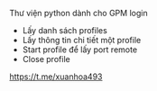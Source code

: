 Thư viện python dành cho GPM login

-   Lấy danh sách profiles
-   Lấy thông tin chi tiết một profile
-   Start profile để lấy port remote
-   Close profile

https://t.me/xuanhoa493
